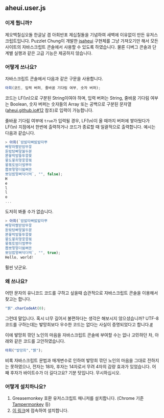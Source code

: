 ## aheui.user.js
### 이게 뭡니까?
제오백칠십오돌 한글날 겸 아희반포 제십칠돌을 기념하여 새벽에 이유없이 만든 유저스크립트입니다.
Puzzlet Chung이 개발한 [jsaheui](https://github.com/aheui/jsaheui) 구현체를 그냥 가져오기만 해서 모든 사이트의 자바스크립트 콘솔에서 사용할 수 있도록 하였습니다. 물론 디버그 콘솔과 단계별 실행과 같은 고급 기능은 제공하지 않습니다.

### 어떻게 쓰나요?
자바스크립트 콘솔에서 다음과 같은 구문을 사용합니다.
```js
아희(코드, 입력 버퍼, 줄바꿈 기다림 여부, 숫자 버퍼);
```

코드는 LF(\n)으로 구분된 String이여야 하며, 입력 버퍼는 String, 줄바꿈 기다림 여부는 Boolean, 숫자 버퍼는 숫자들의 Array 또는 공백으로 구분된 문자열([aheui.github.io#12](https://github.com/aheui/aheui.github.io/issues/12#issue-128381350) 참조)로 입력이 가능합니다.

줄바꿈 기다림 여부에 `true`가 입력될 경우, LF(\n)이 올 때까지 버퍼에 쌓아뒀다가 LF(\n) 지점에서 한번에 출력하거나 코드가 종료할 때 일괄적으로 출력합니다. 예시는 다음과 같습니다.
```js
> 아희(`밤밣따빠밣밟따뿌
빠맣파빨받밤뚜뭏
돋밬탕빠맣붏두붇
볻뫃박발뚷투뭏붖
뫃도뫃희멓뭏뭏붘
뫃봌토범더벌뿌뚜
뽑뽀멓멓더벓뻐뚠
뽀덩벐멓뻐덕더벅`, "", false);
H
e
l
l
o
...
```
도저히 봐줄 수가 없습니다.

```js
> 아희(`밤밣따빠밣밟따뿌
빠맣파빨받밤뚜뭏
돋밬탕빠맣붏두붇
볻뫃박발뚷투뭏붖
뫃도뫃희멓뭏뭏붘
뫃봌토범더벌뿌뚜
뽑뽀멓멓더벓뻐뚠
뽀덩벐멓뻐덕더벅`, "", true);
Hello, world!
```
훨씬 낫군요.

### 왜 쓰나요?
어떤 문자의 유니코드 코드를 구하고 싶을때 습관적으로 자바스크립트 콘솔을 이용해서 찾고는 합니다.
```js
"뷁".charCodeAt(0);
```
그런데 말입니다. 혹시 너무 길어서 불편하다는 생각은 해보시지 않으셨습니까? UTF-8 코드를 구하는데는 밯망희보다 우수한 코드는 없다는 사실이 증명되었다고 합니다.[#](https://github.com/aheui/aheui.github.io/blob/9335cb622be4587826117514dfc1739d4a321b6a/aheuicon.html#L123)

이에 밯망희 깎던 노인의 마음을 자바스크립트 콘솔에 부여할 수는 없나 고민하던 차, 아래와 같은 코드를 고안하였습니다.
```js
아희("밯망희","뷁");
```

비록 자바스크립트 문법과 매개변수로 인하여 밯망희 깎던 노인의 마음을 그대로 전하지는 못하였으나, 전자는 18자, 후자는 14자로서 무려 4자의 감량 효과가 있었습니다. 어째 후자가 바이트수가 더 길다고요? 기분 탓입니다. 무시하십시오.

### 어떻게 설치하나요?
1. Greasemonkey 호환 유저스크립트 매니저를 설치합니다. (Chrome 기준 [Tampermonkey](https://chrome.google.com/webstore/detail/tampermonkey/dhdgffkkebhmkfjojejmpbldmpobfkfo?hl=en) 등)
1. [이 링크](https://github.com/ldmsys/aheui.user.js/raw/master/jsaheui.user.js)에 접속하여 설치합니다.
